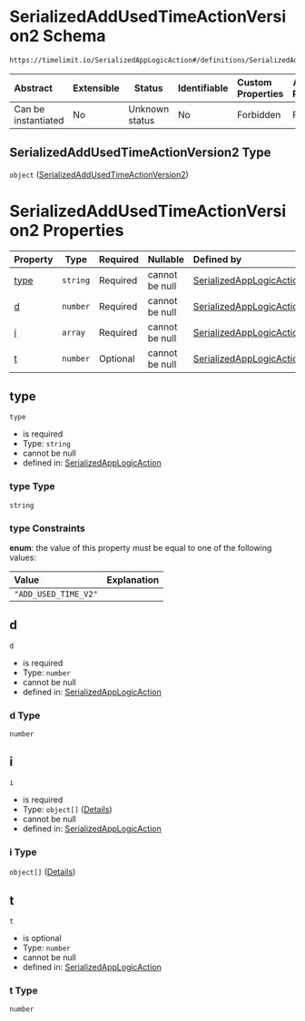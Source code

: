 # SerializedAddUsedTimeActionVersion2 Schema

```txt
https://timelimit.io/SerializedAppLogicAction#/definitions/SerializedAddUsedTimeActionVersion2
```




| Abstract            | Extensible | Status         | Identifiable | Custom Properties | Additional Properties | Access Restrictions | Defined In                                                                                            |
| :------------------ | ---------- | -------------- | ------------ | :---------------- | --------------------- | ------------------- | ----------------------------------------------------------------------------------------------------- |
| Can be instantiated | No         | Unknown status | No           | Forbidden         | Forbidden             | none                | [SerializedAppLogicAction.schema.json\*](SerializedAppLogicAction.schema.json "open original schema") |

## SerializedAddUsedTimeActionVersion2 Type

`object` ([SerializedAddUsedTimeActionVersion2](serializedapplogicaction-definitions-serializedaddusedtimeactionversion2.md))

# SerializedAddUsedTimeActionVersion2 Properties

| Property      | Type     | Required | Nullable       | Defined by                                                                                                                                                                                                                                    |
| :------------ | -------- | -------- | -------------- | :-------------------------------------------------------------------------------------------------------------------------------------------------------------------------------------------------------------------------------------------- |
| [type](#type) | `string` | Required | cannot be null | [SerializedAppLogicAction](serializedapplogicaction-definitions-serializedaddusedtimeactionversion2-properties-type.md "https&#x3A;//timelimit.io/SerializedAppLogicAction#/definitions/SerializedAddUsedTimeActionVersion2/properties/type") |
| [d](#d)       | `number` | Required | cannot be null | [SerializedAppLogicAction](serializedapplogicaction-definitions-serializedaddusedtimeactionversion2-properties-d.md "https&#x3A;//timelimit.io/SerializedAppLogicAction#/definitions/SerializedAddUsedTimeActionVersion2/properties/d")       |
| [i](#i)       | `array`  | Required | cannot be null | [SerializedAppLogicAction](serializedapplogicaction-definitions-serializedaddusedtimeactionversion2-properties-i.md "https&#x3A;//timelimit.io/SerializedAppLogicAction#/definitions/SerializedAddUsedTimeActionVersion2/properties/i")       |
| [t](#t)       | `number` | Optional | cannot be null | [SerializedAppLogicAction](serializedapplogicaction-definitions-serializedaddusedtimeactionversion2-properties-t.md "https&#x3A;//timelimit.io/SerializedAppLogicAction#/definitions/SerializedAddUsedTimeActionVersion2/properties/t")       |

## type




`type`

-   is required
-   Type: `string`
-   cannot be null
-   defined in: [SerializedAppLogicAction](serializedapplogicaction-definitions-serializedaddusedtimeactionversion2-properties-type.md "https&#x3A;//timelimit.io/SerializedAppLogicAction#/definitions/SerializedAddUsedTimeActionVersion2/properties/type")

### type Type

`string`

### type Constraints

**enum**: the value of this property must be equal to one of the following values:

| Value                | Explanation |
| :------------------- | ----------- |
| `"ADD_USED_TIME_V2"` |             |

## d




`d`

-   is required
-   Type: `number`
-   cannot be null
-   defined in: [SerializedAppLogicAction](serializedapplogicaction-definitions-serializedaddusedtimeactionversion2-properties-d.md "https&#x3A;//timelimit.io/SerializedAppLogicAction#/definitions/SerializedAddUsedTimeActionVersion2/properties/d")

### d Type

`number`

## i




`i`

-   is required
-   Type: `object[]` ([Details](serializedapplogicaction-definitions-serializedaddusedtimeactionversion2-properties-i-items.md))
-   cannot be null
-   defined in: [SerializedAppLogicAction](serializedapplogicaction-definitions-serializedaddusedtimeactionversion2-properties-i.md "https&#x3A;//timelimit.io/SerializedAppLogicAction#/definitions/SerializedAddUsedTimeActionVersion2/properties/i")

### i Type

`object[]` ([Details](serializedapplogicaction-definitions-serializedaddusedtimeactionversion2-properties-i-items.md))

## t




`t`

-   is optional
-   Type: `number`
-   cannot be null
-   defined in: [SerializedAppLogicAction](serializedapplogicaction-definitions-serializedaddusedtimeactionversion2-properties-t.md "https&#x3A;//timelimit.io/SerializedAppLogicAction#/definitions/SerializedAddUsedTimeActionVersion2/properties/t")

### t Type

`number`
